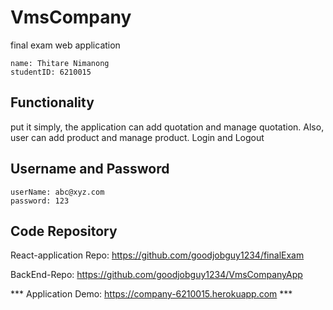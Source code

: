 # VmsCompany
final exam web application

    name: Thitare Nimanong
    studentID: 6210015

## Functionality
put it simply, the application can add quotation and manage quotation. Also, user can add product and manage product. Login and Logout

## Username and Password
    userName: abc@xyz.com
    password: 123
  
## Code Repository
React-application Repo: https://github.com/goodjobguy1234/finalExam

BackEnd-Repo: https://github.com/goodjobguy1234/VmsCompanyApp

*** Application Demo: https://company-6210015.herokuapp.com ***



  

